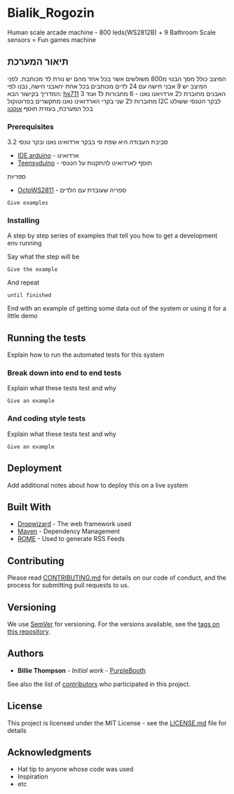 # Bialik_Rogozin
Human scale arcade machine - 800 leds(WS2812B) + 9 Bathroom Scale sensors = Fun games machine
## תיאור המערכת

המיצב כולל מסך הבנוי מ800 משולשים אשר בכל אחד מהם יש נורת לד מכותבת.
לפני המיצב יש 9 אבני חישה עם 24 לדים מכותבים בכל אחת
יהאבני חישה, נבנו לפי המדריך בקישור הבא:
[hx711](https://www.instructables.com/id/Arduino-Bathroom-Scale-With-50-Kg-Load-Cells-and-H/) 
האבנים מחוברת ל2 ארדויאנו נאנו - 6 מחבורות ל1 ועוד 3 מחוברות ל2
שני בקרי הארדואינו נאנו מתקשרים בפרוטוקול 
I2C 
לבקר הטנסי ששולט בכל המערכת, בעזרת תוסף 
[אוקטו](https://www.pjrc.com/teensy/td_libs_OctoWS2811.html) 
### Prerequisites
 סביבת העבודה היא שפת סי בבקר ארדואינו נאנו ובקר טנסי 3.2
 * [IDE arduino](https://www.arduino.cc/en/Main/Software) - ארדואינו
 * [Teensyduino](https://www.arduino.cc/en/Main/Software) - תוסף לארדואינו להתקנות על הטנסי


ספריות
 * [OctoWS2811]( https://github.com/PaulStoffregen/OctoWS2811) - ספריה שעובדת עם הלדים


```
Give examples
```

### Installing

A step by step series of examples that tell you how to get a development env running

Say what the step will be

```
Give the example
```

And repeat

```
until finished
```

End with an example of getting some data out of the system or using it for a little demo

## Running the tests

Explain how to run the automated tests for this system

### Break down into end to end tests

Explain what these tests test and why

```
Give an example
```

### And coding style tests

Explain what these tests test and why

```
Give an example
```

## Deployment

Add additional notes about how to deploy this on a live system

## Built With

* [Dropwizard](http://www.dropwizard.io/1.0.2/docs/) - The web framework used
* [Maven](https://maven.apache.org/) - Dependency Management
* [ROME](https://rometools.github.io/rome/) - Used to generate RSS Feeds

## Contributing

Please read [CONTRIBUTING.md](https://gist.github.com/PurpleBooth/b24679402957c63ec426) for details on our code of conduct, and the process for submitting pull requests to us.

## Versioning

We use [SemVer](http://semver.org/) for versioning. For the versions available, see the [tags on this repository](https://github.com/your/project/tags). 

## Authors

* **Billie Thompson** - *Initial work* - [PurpleBooth](https://github.com/PurpleBooth)

See also the list of [contributors](https://github.com/your/project/contributors) who participated in this project.

## License

This project is licensed under the MIT License - see the [LICENSE.md](LICENSE.md) file for details

## Acknowledgments

* Hat tip to anyone whose code was used
* Inspiration
* etc
